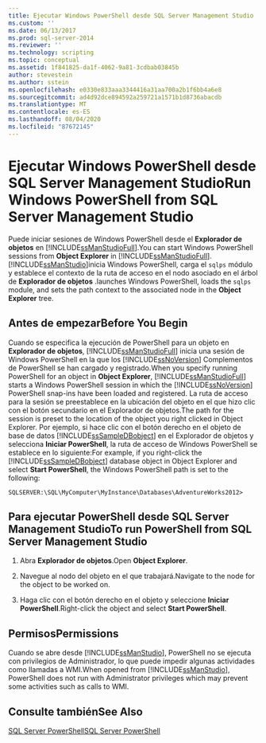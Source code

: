 ```yaml
---
title: Ejecutar Windows PowerShell desde SQL Server Management Studio | Microsoft Docs
ms.custom: ''
ms.date: 06/13/2017
ms.prod: sql-server-2014
ms.reviewer: ''
ms.technology: scripting
ms.topic: conceptual
ms.assetid: 1f841825-da1f-4062-9a81-3cdbab03845b
author: stevestein
ms.author: sstein
ms.openlocfilehash: e0330e833aaa3344416a31aa700a2b1f6bb4a6e8
ms.sourcegitcommit: ad4d92dce894592a259721a1571b1d8736abacdb
ms.translationtype: MT
ms.contentlocale: es-ES
ms.lasthandoff: 08/04/2020
ms.locfileid: "87672145"
---
```

# <a name="run-windows-powershell-from-sql-server-management-studio"></a><span data-ttu-id="dce94-102">Ejecutar Windows PowerShell desde SQL Server Management Studio</span><span class="sxs-lookup"><span data-stu-id="dce94-102">Run Windows PowerShell from SQL Server Management Studio</span></span>
  <span data-ttu-id="dce94-103">Puede iniciar sesiones de Windows PowerShell desde el **Explorador de objetos** en [!INCLUDE[ssManStudioFull](../includes/ssmanstudiofull-md.md)].</span><span class="sxs-lookup"><span data-stu-id="dce94-103">You can start Windows PowerShell sessions from **Object Explorer** in [!INCLUDE[ssManStudioFull](../includes/ssmanstudiofull-md.md)].</span></span> [!INCLUDE[ssManStudio](../includes/ssmanstudio-md.md)]<span data-ttu-id="dce94-104">inicia Windows PowerShell, carga el `sqlps` módulo y establece el contexto de la ruta de acceso en el nodo asociado en el árbol de **Explorador de objetos** .</span><span class="sxs-lookup"><span data-stu-id="dce94-104">launches Windows PowerShell, loads the `sqlps` module, and sets the path context to the associated node in the **Object Explorer** tree.</span></span>  
  
## <a name="before-you-begin"></a><span data-ttu-id="dce94-105">Antes de empezar</span><span class="sxs-lookup"><span data-stu-id="dce94-105">Before You Begin</span></span>  
 <span data-ttu-id="dce94-106">Cuando se especifica la ejecución de PowerShell para un objeto en **Explorador de objetos**, [!INCLUDE[ssManStudioFull](../includes/ssmanstudiofull-md.md)] inicia una sesión de Windows PowerShell en la que los [!INCLUDE[ssNoVersion](../includes/ssnoversion-md.md)] Complementos de PowerShell se han cargado y registrado.</span><span class="sxs-lookup"><span data-stu-id="dce94-106">When you specify running PowerShell for an object in **Object Explorer**, [!INCLUDE[ssManStudioFull](../includes/ssmanstudiofull-md.md)] starts a Windows PowerShell session in which the [!INCLUDE[ssNoVersion](../includes/ssnoversion-md.md)] PowerShell snap-ins have been loaded and registered.</span></span> <span data-ttu-id="dce94-107">La ruta de acceso para la sesión se preestablece en la ubicación del objeto en el que hizo clic con el botón secundario en el Explorador de objetos.</span><span class="sxs-lookup"><span data-stu-id="dce94-107">The path for the session is preset to the location of the object you right clicked in Object Explorer.</span></span> <span data-ttu-id="dce94-108">Por ejemplo, si hace clic con el botón derecho en el objeto de base de datos [!INCLUDE[ssSampleDBobject](../includes/sssampledbobject-md.md)] en el Explorador de objetos y selecciona **Iniciar PowerShell**, la ruta de acceso de Windows PowerShell se establece en lo siguiente:</span><span class="sxs-lookup"><span data-stu-id="dce94-108">For example, if you right-click the [!INCLUDE[ssSampleDBobject](../includes/sssampledbobject-md.md)] database object in Object Explorer and select **Start PowerShell**, the Windows PowerShell path is set to the following:</span></span>  
  
```
SQLSERVER:\SQL\MyComputer\MyInstance\Databases\AdventureWorks2012>  
```  
  
## <a name="to-run-powershell-from-sql-server-management-studio"></a><span data-ttu-id="dce94-109">Para ejecutar PowerShell desde SQL Server Management Studio</span><span class="sxs-lookup"><span data-stu-id="dce94-109">To run PowerShell from SQL Server Management Studio</span></span> 
  
1.  <span data-ttu-id="dce94-110">Abra **Explorador de objetos**.</span><span class="sxs-lookup"><span data-stu-id="dce94-110">Open **Object Explorer**.</span></span>  
  
2.  <span data-ttu-id="dce94-111">Navegue al nodo del objeto en el que trabajará.</span><span class="sxs-lookup"><span data-stu-id="dce94-111">Navigate to the node for the object to be worked on.</span></span>  
  
3.  <span data-ttu-id="dce94-112">Haga clic con el botón derecho en el objeto y seleccione **Iniciar PowerShell**.</span><span class="sxs-lookup"><span data-stu-id="dce94-112">Right-click the object and select **Start PowerShell**.</span></span>  
  
## <a name="permissions"></a><span data-ttu-id="dce94-113">Permisos</span><span class="sxs-lookup"><span data-stu-id="dce94-113">Permissions</span></span>  
 <span data-ttu-id="dce94-114">Cuando se abre desde [!INCLUDE[ssManStudio](../includes/ssmanstudio-md.md)], PowerShell no se ejecuta con privilegios de Administrador, lo que puede impedir algunas actividades como llamadas a WMI.</span><span class="sxs-lookup"><span data-stu-id="dce94-114">When opened from [!INCLUDE[ssManStudio](../includes/ssmanstudio-md.md)], PowerShell does not run with Administrator privileges which may prevent some activities such as calls to WMI.</span></span>  
  
## <a name="see-also"></a><span data-ttu-id="dce94-115">Consulte también</span><span class="sxs-lookup"><span data-stu-id="dce94-115">See Also</span></span>  
 [<span data-ttu-id="dce94-116">SQL Server PowerShell</span><span class="sxs-lookup"><span data-stu-id="dce94-116">SQL Server PowerShell</span></span>](sql-server-powershell.md)  
